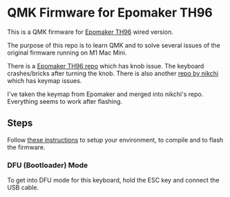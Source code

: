 # QMK Firmware for Epomaker TH96

This is a QMK firmware for [Epomaker TH96](https://epomaker.com/products/epomaker-th96?_pos=1&_sid=3c7159ad2&_ss=r&variant=40077772193865) wired version.

The purpose of this repo is to learn QMK and to solve several issues of the original firmware running on M1 Mac Mini.

There is a [Epomaker TH96 repo](https://github.com/Epomaker/qmk_firmware) which has knob issue. The keyboard crashes/bricks after turning the knob. There is also another [repo by nikchi](https://github.com/nikchi/qmk_firmware) which has keymap issues.

I've taken the keymap from Epomaker and merged into nikchi's repo. Everything seems to work after flashing.

## Steps
Follow [these instructions](https://docs.qmk.fm/#/getting_started_build_tools) to setup your environment, to compile and to flash the firmware.

### DFU (Bootloader) Mode

To get into DFU mode for this keyboard, hold the ESC key and connect the USB cable.
